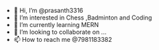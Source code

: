 - 👋 Hi, I’m @prasanth3316
- 👀 I’m interested in Chess ,Badminton and Coding
- 🌱 I’m currently learning MERN
- 💞️ I’m looking to collaborate on ...
- 📫 How to reach me @7981183382

<!---
prasanth3316/prasanth3316 is a ✨ special ✨ repository because its `README.md` (this file) appears on your GitHub profile.
You can click the Preview link to take a look at your changes.
--->
